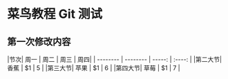 # 菜鸟教程 Git 测试
## 第一次修改内容
|节次| 周一        | 周二    |  周三  | 周四|
| -------- | --------   | -----:   | :----: |
|第二大节| 香蕉        | $1      |   5    |
|第三大节| 苹果        | $1      |   6    |
|第四大节| 草莓        | $1      |   7    |
